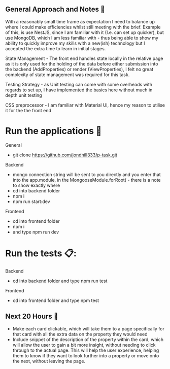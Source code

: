 ## General Approach and Notes :floppy_disk:

With a reasonably small time frame as expectation I need to balance up where I could make efficiencies whilst still meeting with the brief. Example of this, is use NestJS, since I am familiar with it (I.e. can set up quicker), but use MongoDB, which I am less familiar with - thus being able to show  my ability to quickly improve my skills with a new(ish) technology but I accepted the extra time to learn in initial stages.

State Management - The front end handles state locally in the relative page as it is only used for the holding of the data before either submission into the backend (AddProperties) or render (ViewProperties), I felt no great complexity of state management was required for this task.

Testing Strategy - as Unit testing can come with some overheads with regards to set up, I have implemented the basics here without much in depth unit testing

CSS preprocessor - I am familiar with Material UI, hence my reason to utilise it for the the front end

# Run the applications :rocket:

General

- git clone https://github.com/jondhill333/p-task.git

Backend 

- mongo connection string will be sent to you directly and you enter that into the app.module, in the MongooseModule.forRoot( - there is a note to show exactly where
- cd into backend folder
- npm i
- npm run start:dev

Frontend

- cd into frontend folder
- npm i
- and type npm run dev


# Run the tests 📋:

Backend 

- cd into backend folder and type npm run test


Frontend

- cd into frontend folder and type npm test



## Next 20 Hours :muscle:

- Make each card clickable, which will take them to a page specifically for that card with all the extra data on the property they would need
- Include snippet of the description of the property within the card, which will allow the user to gain a bit more insight, without needing to click through to the actual page. This will help the user experience, helping them to know if they want to look further into a property or move onto the next, without leaving the page.
